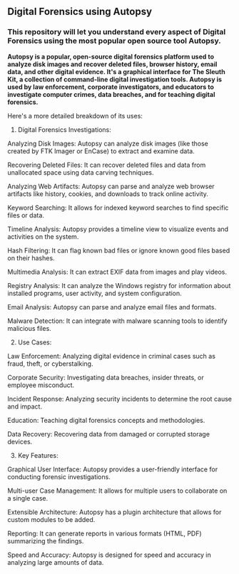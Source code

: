 ## Digital Forensics using Autopsy
### This repository will let you understand every aspect of Digital Forensics using the most popular open source tool Autopsy.

**Autopsy is a popular, open-source digital forensics platform used to analyze disk images and recover deleted files, browser history, email data, and other digital evidence. 
It's a graphical interface for The Sleuth Kit, a collection of command-line digital investigation tools. 
Autopsy is used by law enforcement, corporate investigators, and educators to investigate computer crimes, data breaches, and for teaching digital forensics.** 

Here's a more detailed breakdown of its uses:
1. Digital Forensics Investigations:

Analyzing Disk Images: Autopsy can analyze disk images (like those created by FTK Imager or EnCase) to extract and examine data. 

Recovering Deleted Files: It can recover deleted files and data from unallocated space using data carving techniques. 

Analyzing Web Artifacts: Autopsy can parse and analyze web browser artifacts like history, cookies, and downloads to track online activity. 

Keyword Searching: It allows for indexed keyword searches to find specific files or data. 

Timeline Analysis: Autopsy provides a timeline view to visualize events and activities on the system. 

Hash Filtering: It can flag known bad files or ignore known good files based on their hashes. 

Multimedia Analysis: It can extract EXIF data from images and play videos. 

Registry Analysis: It can analyze the Windows registry for information about installed programs, user activity, and system configuration. 

Email Analysis: Autopsy can parse and analyze email files and formats. 

Malware Detection: It can integrate with malware scanning tools to identify malicious files. 

2. Use Cases:

Law Enforcement: Analyzing digital evidence in criminal cases such as fraud, theft, or cyberstalking. 

Corporate Security: Investigating data breaches, insider threats, or employee misconduct. 

Incident Response: Analyzing security incidents to determine the root cause and impact. 

Education: Teaching digital forensics concepts and methodologies. 

Data Recovery: Recovering data from damaged or corrupted storage devices. 

3. Key Features:

Graphical User Interface:
Autopsy provides a user-friendly interface for conducting forensic investigations. 

Multi-user Case Management:
It allows for multiple users to collaborate on a single case. 

Extensible Architecture:
Autopsy has a plugin architecture that allows for custom modules to be added. 

Reporting:
It can generate reports in various formats (HTML, PDF) summarizing the findings. 

Speed and Accuracy:
Autopsy is designed for speed and accuracy in analyzing large amounts of data. 
